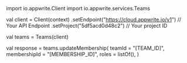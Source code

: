 import io.appwrite.Client
import io.appwrite.services.Teams


val client = Client(context)
    .setEndpoint("https://cloud.appwrite.io/v1") // Your API Endpoint
    .setProject("5df5acd0d48c2") // Your project ID

val teams = Teams(client)

val response = teams.updateMembership(
    teamId = "[TEAM_ID]",
    membershipId = "[MEMBERSHIP_ID]",
    roles = listOf(),
)